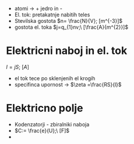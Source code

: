 - atomi -> + jedro in - 
- El. tok: pretakatnje nabitih teles
- Stevilska gostota $n= \frac{N}{V}; [m^{-3}]$
- gostota el. toka $j=q_{1}nv;\ [\frac{A}{m^{2}}]$
# Elektricni naboj in el. tok
$I=jS;\ [A]$
- el tok tece po sklenjenih el krogih
- specifinca upornost -> $\zeta =\frac{RS}{l}$
# Elektricno polje
- Kodenzatorji - zbiralniki naboja
- $C:= \frac{e}{U};\ [F]$
- 